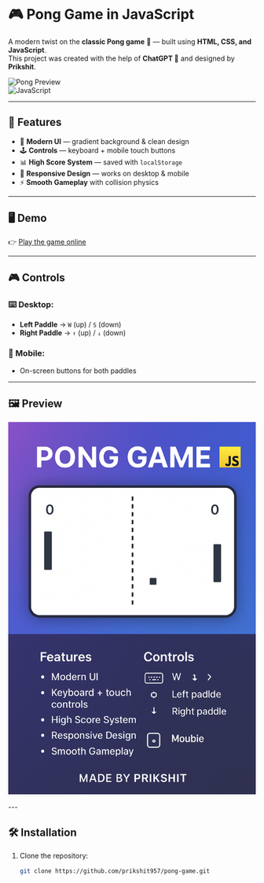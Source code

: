 # 🎮 Pong Game in JavaScript  

A modern twist on the **classic Pong game** 🏓 — built using **HTML, CSS, and JavaScript**.  
This project was created with the help of **ChatGPT 🤖** and designed by **Prikshit**.  

![Pong Preview](https://img.shields.io/badge/Project-Pong%20Game-blueviolet?style=for-the-badge)  
![JavaScript](https://img.shields.io/badge/JavaScript-ES6-yellow?style=for-the-badge&logo=javascript)    

---

## 🚀 Features
- 🎨 **Modern UI** — gradient background & clean design  
- 🕹️ **Controls** — keyboard + mobile touch buttons  
- 📊 **High Score System** — saved with `localStorage`  
- 📱 **Responsive Design** — works on desktop & mobile  
- ⚡ **Smooth Gameplay** with collision physics  

---

## 🖥️ Demo
👉 [Play the game online](https://pongos.netlify.app/) 

---

## 🎮 Controls

### ⌨️ Desktop:
- **Left Paddle** → `W` (up) / `S` (down)  
- **Right Paddle** → `↑` (up) / `↓` (down)  

### 📱 Mobile:
- On-screen buttons for both paddles  

---

## 🖼️ Preview

<p align="center">
  <img src="preview.png" alt="Preview not loading" width="600" />
</p>
---

## 🛠️ Installation
1. Clone the repository:  
   ```bash
   git clone https://github.com/prikshit957/pong-game.git
